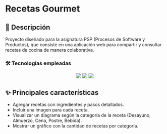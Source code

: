 # Recetas Gourmet

## 📄 Descripción
Proyecto diseñado para la asignatura PSP (Procesos de Software y Productos), que consiste en una aplicación web para compartir y consultar recetas de cocina de manera colaborativa.

### 🛠 Tecnologías empleadas
<div align="center">
  <img src="https://img.shields.io/badge/HTML5-E34F26?style=for-the-badge&logo=html5&logoColor=white" />
  <img src="https://img.shields.io/badge/CSS3-1572B6?style=for-the-badge&logo=css3&logoColor=white" />
  <img src="https://img.shields.io/badge/JavaScript-F7DF1E?style=for-the-badge&logo=javascript&logoColor=black" />
</div>

## ✨ Principales características
- Agregar recetas con ingredientes y pasos detallados.
- Incluir una imagen para cada receta.
- Visualizar un diagrama según la categoría de la receta (Desayuno, Almuerzo, Cena, Postre, Bebida).
- Mostrar un gráfico con la cantidad de recetas por categoría.
